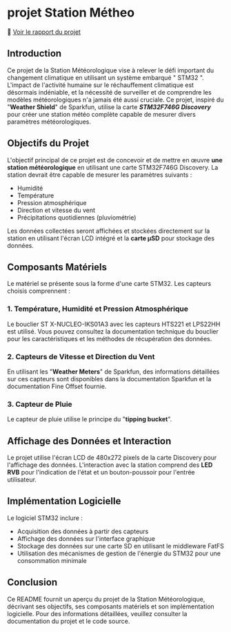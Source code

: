 # projet Station Métheo

📄 [Voir le rapport du projet](./Rapport_Station_AB_TI_LA.pdf)


## Introduction

Ce projet de la Station Météorologique vise à relever le défi important du changement climatique en utilisant un système embarqué " STM32 ". L'impact de l'activité humaine sur le réchauffement climatique est désormais indéniable, et la nécessité de surveiller et de comprendre les modèles météorologiques n'a jamais été aussi cruciale. Ce projet, inspiré du "**Weather Shield**" de Sparkfun, utilise la carte ***STM32F746G Discovery*** pour créer une station météo complète capable de mesurer divers paramètres météorologiques.

## Objectifs du Projet

L'objectif principal de ce projet est de concevoir et de mettre en œuvre **une station météorologique** en utilisant une carte STM32F746G Discovery. La station devrait être capable de mesurer les paramètres suivants :

- Humidité
- Température
- Pression atmosphérique
- Direction et vitesse du vent
- Précipitations quotidiennes (pluviométrie)

Les données collectées seront affichées et stockées directement sur la station en utilisant l'écran LCD intégré et la **carte µSD** pour stockage des données.

## Composants Matériels

Le matériel se présente sous la forme d'une carte STM32. Les capteurs choisis comprennent :

### 1. Température, Humidité et Pression Atmosphérique

Le bouclier ST X-NUCLEO-IKS01A3 avec les capteurs HTS221 et LPS22HH est utilisé. Vous pouvez consultez la documentation technique du bouclier pour les caractéristiques et les méthodes de récupération des données.

### 2. Capteurs de Vitesse et Direction du Vent

En utilisant les "**Weather Meters**" de Sparkfun, des informations détaillées sur ces capteurs sont disponibles dans la documentation Sparkfun et la documentation Fine Offset fournie. 

### 3. Capteur de Pluie

Le capteur de pluie utilise le principe du "**tipping bucket**".

## Affichage des Données et Interaction

Le projet utilise l'écran LCD de 480x272 pixels de la carte Discovery pour l'affichage des données. L'interaction avec la station comprend des **LED RVB** pour l'indication de l'état et un bouton-poussoir pour l'entrée utilisateur.

## Implémentation Logicielle

Le logiciel STM32 inclure :

- Acquisition des données à partir des capteurs
- Affichage des données sur l'interface graphique
- Stockage des données sur une carte SD en utilisant le middleware FatFS
- Utilisation des mécanismes de gestion de l'énergie du STM32 pour une consommation minimale

## Conclusion

Ce README fournit un aperçu du projet de la Station Météorologique, décrivant ses objectifs, ses composants matériels et son implémentation logicielle. Pour des informations détaillées, veuillez consulter la documentation du projet et le code source.
